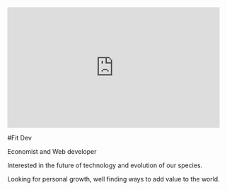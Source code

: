 <div style="width:480px"><iframe allow="fullscreen" frameBorder="0" height="272" src="https://giphy.com/embed/qXR53U25GPeocwivdd/video" width="480"></iframe></div>




#Fit Dev

Economist and Web developer

Interested in the future of technology and evolution of our species.

Looking for personal growth, well finding ways to add value to the world.
